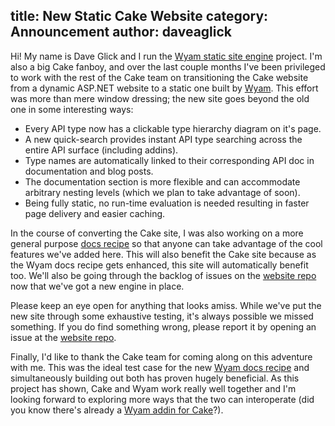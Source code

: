 title: New Static Cake Website
category: Announcement
author: daveaglick
---
Hi! My name is Dave Glick and I run the [Wyam static site engine](http://wyam.io) project. I'm also a big Cake fanboy, and over the last couple months I've been privileged to work with the rest of the Cake team on transitioning the Cake website from a dynamic ASP.NET website to a static one built by [Wyam](http://wyam.io). This effort was more than mere window dressing; the new site goes beyond the old one in some interesting ways:
- Every API type now has a clickable type hierarchy diagram on it's page.
- A new quick-search provides instant API type searching across the entire API surface (including addins).
- Type names are automatically linked to their corresponding API doc in documentation and blog posts.
- The documentation section is more flexible and can accommodate arbitrary nesting levels (which we plan to take advantage of soon).
- Being fully static, no run-time evaluation is needed resulting in faster page delivery and easier caching.

In the course of converting the Cake site, I was also working on a more general purpose [docs recipe](http://wyam.io/recipes/docs) so that anyone can take advantage of the cool features we've added here. This will also benefit the Cake site because as the Wyam docs recipe gets enhanced, this site will automatically benefit too. We'll also be going through the backlog of issues on the [website repo](https://github.com/cake-build/website) now that we've got a new engine in place.

Please keep an eye open for anything that looks amiss. While we've put the new site through some exhaustive testing, it's always possible we missed something. If you do find something wrong, please report it by opening an issue at the [website repo](https://github.com/cake-build/website).

Finally, I'd like to thank the Cake team for coming along on this adventure with me. This was the ideal test case for the new [Wyam docs recipe](http://wyam.io/recipes/docs) and simultaneously building out both has proven hugely beneficial. As this project has shown, Cake and Wyam work really well together and I'm looking forward to exploring more ways that the two can interoperate (did you know there's already a [Wyam addin for Cake](/dsl/wyam)?).

